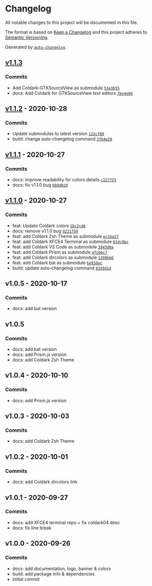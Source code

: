 # Changelog

All notable changes to this project will be documented in this file.

The format is based on [Keep a Changelog](https://keepachangelog.com/en/1.0.0/)
and this project adheres to [Semantic Versioning](https://semver.org/spec/v2.0.0.html).

Generated by [`auto-changelog`](https://github.com/CookPete/auto-changelog).

## [v1.1.3](https://github.com/ArmandPhilippot/coldark/compare/v1.1.2...v1.1.3)

### Commits

- Add Coldark-GTKSourceView as submodule [`53a3b55`](https://github.com/ArmandPhilippot/coldark/commit/53a3b55438d6a678c6187debe412ddb1bfdec402)
- docs: Add Coldark for GTKSourceView text editors [`7be4e66`](https://github.com/ArmandPhilippot/coldark/commit/7be4e6639f2c7db788404cf3516ae1f5d395a046)

## [v1.1.2](https://github.com/ArmandPhilippot/coldark/compare/v1.1.1...v1.1.2) - 2020-10-28

### Commits

- Update submodules to latest version [`122cf89`](https://github.com/ArmandPhilippot/coldark/commit/122cf89621268a0bc2994d347d09652fc98022c6)
- build: change auto-changelog command [`3fb4e28`](https://github.com/ArmandPhilippot/coldark/commit/3fb4e28e46a46690f0e3d8545028daf588df95a4)

## [v1.1.1](https://github.com/ArmandPhilippot/coldark/compare/v1.1.0...v1.1.1) - 2020-10-27

### Commits

- docs: improve readability for colors details [`c227f25`](https://github.com/ArmandPhilippot/coldark/commit/c227f2538c93bef6f3913d9ff504b5a05194e1ae)
- docs: fix v1.1.0 bug [`60dd02d`](https://github.com/ArmandPhilippot/coldark/commit/60dd02d5536443d154ecf927d2095de6575dddbd)

## [v1.1.0](https://github.com/ArmandPhilippot/coldark/compare/v1.0.5...v1.1.0) - 2020-10-27

### Commits

- feat: Update Coldark colors [`1bc2c46`](https://github.com/ArmandPhilippot/coldark/commit/1bc2c462a664d31f0590a964052fbb2857796750)
- docs: remove v1.1.0 bug [`d221759`](https://github.com/ArmandPhilippot/coldark/commit/d221759e14c072c58ae2ce845194d01208d50d38)
- feat: add Coldark Zsh Theme as submodule [`ec16a27`](https://github.com/ArmandPhilippot/coldark/commit/ec16a27a719f1182873571d8018d7491c3bad272)
- feat: add Coldark XFCE4 Terminal as submodule [`81dc9bc`](https://github.com/ArmandPhilippot/coldark/commit/81dc9bc1e000dfcdb4b587f336d559c090e2c927)
- feat: add Coldark VS Code as submodule [`3943d0a`](https://github.com/ArmandPhilippot/coldark/commit/3943d0a9faa7d36c3711a9bc898572a6db000f3a)
- feat: add Coldark Prism as submodule [`afcbbc7`](https://github.com/ArmandPhilippot/coldark/commit/afcbbc7cb6b1744cc50daef82314b561058d7975)
- feat: add Coldark dircolors as submodule [`1299bb6`](https://github.com/ArmandPhilippot/coldark/commit/1299bb6966140c93c78ea1bf579ac9cda35be7ec)
- feat: add Coldark bat as submodule [`6e930ac`](https://github.com/ArmandPhilippot/coldark/commit/6e930ac9952aea5bc4b9743fee28543c6cfbb36a)
- build: update auto-changelog command [`82d9d1d`](https://github.com/ArmandPhilippot/coldark/commit/82d9d1d6b64d4872e08212acca42c6df39e2c2d0)

<!-- auto-changelog-above -->

## v1.0.5 - 2020-10-17

### Commits

- docs: add bat version

## v1.0.5

### Commits

- docs: add bat version
- docs: add Prism.js version
- docs: add Coldark Zsh Theme

## v1.0.4 - 2020-10-10

### Commits

- docs: add Prism.js version

## v1.0.3 - 2020-10-03

### Commits

- docs: add Coldark Zsh Theme

## v1.0.2 - 2020-10-01

### Commits

- docs: add Coldark dircolors link

## v1.0.1 - 2020-09-27

### Commits

- docs: add XFCE4 terminal repo + fix coldark04 desc
- docs: fix line break

## v1.0.0 - 2020-09-26

### Commits

- docs: add documentation, logo, banner & colors
- build: add package info & dependencies
- Initial commit
